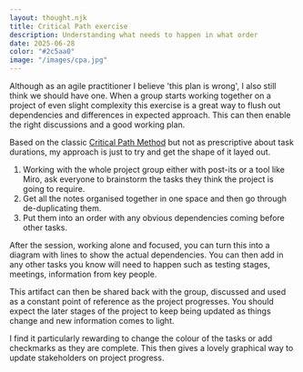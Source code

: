 ```yaml
---
layout: thought.njk
title: Critical Path exercise
description: Understanding what needs to happen in what order
date: 2025-06-28
color: "#2c5aa0"
image: "/images/cpa.jpg"
---
```


Although as an agile practitioner I believe 'this plan is wrong', I also still think we should have one. When a group starts working together on a project of even slight complexity this exercise is a great way to flush out dependencies and differences in expected approach. This can then enable the right discussions and a good working plan.

Based on the classic [Critical Path Method](https://en.wikipedia.org/wiki/Critical_path_method) but not as prescriptive about task durations, my approach is just to try and get the shape of it layed out.

1. Working with the whole project group either with post-its or a tool like Miro, ask everyone to brainstorm the tasks they think the project is going to require.
2. Get all the notes organised together in one space and then go through de-duplicating them.
3. Put them into an order with any obvious dependencies coming before other tasks.

After the session, working alone and focused, you can turn this into a diagram with lines to show the actual dependencies. You can then add in any other tasks you know will need to happen such as testing stages, meetings, information from key people.

This artifact can then be shared back with the group, discussed and used as a constant point of reference as the project progresses. You should expect the later stages of the project to keep being updated as things change and new information comes to light.

I find it particularly rewarding to change the colour of the tasks or add checkmarks as they are complete. This then gives a lovely graphical way to update stakeholders on project progress.